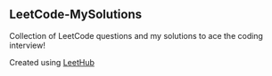 ## LeetCode-MySolutions

Collection of LeetCode questions and my solutions to ace the coding interview! 


Created using [LeetHub](https://github.com/QasimWani/LeetHub)
